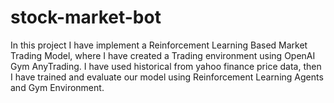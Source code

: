 # stock-market-bot
In this project I have implement a Reinforcement Learning Based Market Trading Model, where I have created a Trading environment using OpenAI Gym AnyTrading. I have used historical from yahoo finance price data, then I have trained and evaluate our model using Reinforcement Learning Agents and Gym Environment. 
